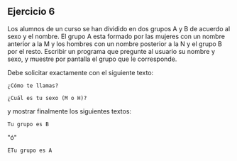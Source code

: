 ## Ejercicio 6

Los alumnos de un curso se han dividido en dos grupos A y B de acuerdo al sexo y el nombre. El grupo A esta formado por las mujeres con un nombre anterior a la M y los hombres con un nombre posterior a la N y el grupo B por el resto.
Escribir un programa que pregunte al usuario su nombre y sexo, y muestre por pantalla el grupo que le corresponde.

Debe solicitar exactamente con el siguiente texto:

`¿Cómo te llamas?`

`¿Cuál es tu sexo (M o H)?`

y mostrar finalmente los siguientes textos:

`Tu grupo es B`

"ó"

`ETu grupo es A`